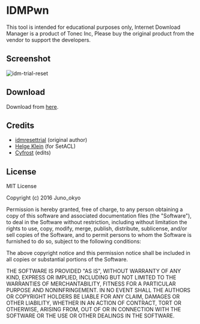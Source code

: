 # IDMPwn

This tool is intended for educational purposes only, Internet Download Manager is a product of Tonec Inc, Please buy the original product from the vendor to support the developers.

## Screenshot

![idm-trial-reset](https://i.imgur.com/sILfbhp.png)

## Download

Download from [here](https://cyfrost.github.io).

## Credits

- [idmresettrial](http://www.vn-zoom.com/8222251-idmresettrial/) (original author)
- [Helge Klein](https://helgeklein.com/) (for SetACL)
- [Cyfrost](https://github.com/cyfrost) (edits)

## License

MIT License

Copyright (c) 2016 Juno_okyo

Permission is hereby granted, free of charge, to any person obtaining a copy
of this software and associated documentation files (the "Software"), to deal
in the Software without restriction, including without limitation the rights
to use, copy, modify, merge, publish, distribute, sublicense, and/or sell
copies of the Software, and to permit persons to whom the Software is
furnished to do so, subject to the following conditions:

The above copyright notice and this permission notice shall be included in all
copies or substantial portions of the Software.

THE SOFTWARE IS PROVIDED "AS IS", WITHOUT WARRANTY OF ANY KIND, EXPRESS OR
IMPLIED, INCLUDING BUT NOT LIMITED TO THE WARRANTIES OF MERCHANTABILITY,
FITNESS FOR A PARTICULAR PURPOSE AND NONINFRINGEMENT. IN NO EVENT SHALL THE
AUTHORS OR COPYRIGHT HOLDERS BE LIABLE FOR ANY CLAIM, DAMAGES OR OTHER
LIABILITY, WHETHER IN AN ACTION OF CONTRACT, TORT OR OTHERWISE, ARISING FROM,
OUT OF OR IN CONNECTION WITH THE SOFTWARE OR THE USE OR OTHER DEALINGS IN THE
SOFTWARE.
